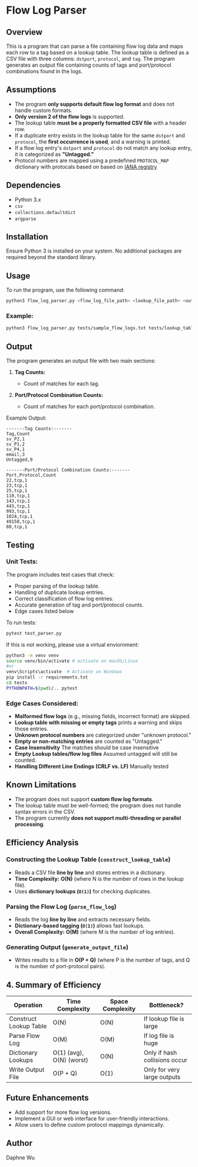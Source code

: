 # Flow Log Parser

## Overview
This is a program that can parse a file containing flow log data and maps each row to a tag based on a lookup table. The lookup table is defined as a CSV file with three columns: `dstport`, `protocol`, and `tag`. The program generates an output file containing counts of tags and port/protocol combinations found in the logs.

## Assumptions
- The program **only supports default flow log format** and does not handle custom formats.
- **Only version 2 of the flow logs** is supported.
- The lookup table **must be a properly formatted CSV file** with a header row.
- If a duplicate entry exists in the lookup table for the same `dstport` and `protocol`, the **first occurrence is used**, and a warning is printed.
- If a flow log entry's `dstport` and `protocol` do not match any lookup entry, it is categorized as **"Untagged."**
- Protocol numbers are mapped using a predefined `PROTOCOL_MAP` dictionary with protocals based on based on [IANA registry](https://www.iana.org/assignments/protocol-numbers/protocol-numbers.xhtml)

## Dependencies
- Python 3.x
- `csv`
- `collections.defaultdict`
- `argparse`

## Installation
Ensure Python 3 is installed on your system. No additional packages are required beyond the standard library.

## Usage
To run the program, use the following command:

```sh
python3 flow_log_parser.py <flow_log_file_path> <lookup_file_path> <output_file>
```

### Example:
```sh
python3 flow_log_parser.py tests/sample_flow_logs.txt tests/lookup_table.csv output.txt
```

## Output
The program generates an output file with two main sections:

1. **Tag Counts:**
   - Count of matches for each tag.

2. **Port/Protocol Combination Counts:**
   - Count of matches for each port/protocol combination.

Example Output:
```
-------Tag Counts:-------
Tag,Count
sv_P2,1
sv_P1,2
sv_P4,1
email,3
Untagged,9

-------Port/Protocol Combination Counts:-------
Port,Protocol,Count
22,tcp,1
23,tcp,1
25,tcp,1
110,tcp,1
143,tcp,1
443,tcp,1
993,tcp,1
1024,tcp,1
49158,tcp,1
80,tcp,1
```

## Testing
### Unit Tests:
The program includes test cases that check:
- Proper parsing of the lookup table.
- Handling of duplicate lookup entries.
- Correct classification of flow log entries.
- Accurate generation of tag and port/protocol counts.
- Edge cases listed below

To run tests:
```sh
pytest test_parser.py
```
If this is not working, please use a virtual enviornment:
```sh
python3 -m venv venv
source venv/bin/activate # activate on macOS/Linux
#or
venv\Scripts\activate  # Activate on Windows
pip install -r requirements.txt
cd tests
PYTHONPATH=$(pwd)/.. pytest
```


### Edge Cases Considered:
- **Malformed flow logs** (e.g., missing fields, incorrect format) are skipped.
- **Lookup table with missing or empty tags** prints a warning and skips those entries.
- **Unknown protocol numbers** are categorized under "unknown protocol."
- **Empty or non-matching entries** are counted as "Untagged."
- **Case Insensitivity** The matches should be case insensitive
- **Empty Lookup tables/flow log files** Assumed untagged will still be counted.
- **Handling Different Line Endings (CRLF vs. LF)** Manually tested

## Known Limitations
- The program does not support **custom flow log formats**.
- The lookup table must be well-formed; the program does not handle syntax errors in the CSV.
- The program currently **does not support multi-threading or parallel processing**.

## Efficiency Analysis
### **Constructing the Lookup Table (`construct_lookup_table`)**
- Reads a CSV file **line by line** and stores entries in a dictionary.
- **Time Complexity:** **O(N)** (where N is the number of rows in the lookup file).  
- Uses **dictionary lookups (`O(1)`)** for checking duplicates.

### **Parsing the Flow Log (`parse_flow_log`)**
- Reads the log **line by line** and extracts necessary fields.
- **Dictionary-based tagging (`O(1)`)** allows fast lookups.
- **Overall Complexity:** **O(M)** (where M is the number of log entries).

### **Generating Output (`generate_output_file`)**
- Writes results to a file in **O(P + Q)** (where P is the number of tags, and Q is the number of port-protocol pairs).

## **4. Summary of Efficiency**
| **Operation**                  | **Time Complexity** | **Space Complexity** | **Bottleneck?** |
|--------------------------------|--------------------|----------------------|----------------|
| Construct Lookup Table         | O(N)              | O(N)                 | If lookup file is large |
| Parse Flow Log                | O(M)              | O(M)                 | If log file is huge |
| Dictionary Lookups             | O(1) (avg), O(N) (worst) | O(N) | Only if hash collisions occur |
| Write Output File              | O(P + Q)          | O(1)                 | Only for very large outputs |

## Future Enhancements
- Add support for more flow log versions.
- Implement a GUI or web interface for user-friendly interactions.
- Allow users to define custom protocol mappings dynamically.


## Author
Daphne Wu

